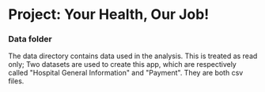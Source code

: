 # Project: Your Health, Our Job!
### Data folder

The data directory contains data used in the analysis. This is treated as read only; Two datasets are used to create this app, which are respectively called "Hospital General Information" and "Payment". They are both csv files. 